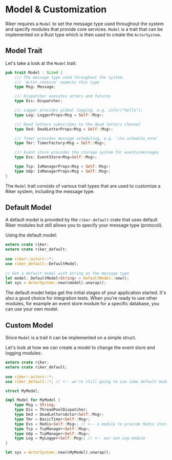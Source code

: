 # Model & Customization

Riker requires a `Model` to set the message type used throughout the system and specify modules that provide core services. `Model` is a trait that can be implemented on a Rust type which is then used to create the `ActorSystem`.

##  Model Trait
Let's take a look at the `Model` trait:

```rust
pub trait Model : Sized {
    /// The message type used throughout the system.
    /// `Actor.receive` expects this type
    type Msg: Message;

    /// Dispatcher executes actors and futures
    type Dis: Dispatcher;

    /// Logger provides global logging, e.g. info!("hello");
    type Log: LoggerProps<Msg = Self::Msg>;

    /// Dead letters subscribes to the dead letters channel
    type Ded: DeadLetterProps<Msg = Self::Msg>;

    /// Timer provides message scheduling, e.g. `ctx.schedule_once`
    type Tmr: TimerFactory<Msg = Self::Msg>;

    /// Event store provides the storage system for events/messages
    type Evs: EventStore<Msg=Self::Msg>;

    type Tcp: IoManagerProps<Msg = Self::Msg>;
    type Udp: IoManagerProps<Msg = Self::Msg>;
}
```

The `Model` trait consists of various trait types that are used to customize a Riker system, including the message type.

## Default Model

A default model is provided by the `riker-default` crate that uses default Riker modules but still allows you to specify your message type (protocol).

Using the default model:

```rust
extern crate riker;
extern crate riker_default;
 
use riker::actors::*;
use riker_default::DefaultModel;
 
// Get a default model with String as the message type
let model: DefaultModel<String> = DefaultModel::new();
let sys = ActorSystem::new(&model).unwrap();
```

The default model helps get the initial stages of your application started. It's also a good choice for integration tests. When you're ready to use other modules, for example an event store module for a specific database, you can use your own model.

## Custom Model

Since `Model` is a trait it can be implemented on a simple struct.

Let's look at how we can create a model to change the event store and logging modules:

```rust
extern crate riker;
extern crate riker_default;
 
use riker::actors::*;
use riker_default::*; // <-- we're still going to use some default modules

struct MyModel;

impl Model for MyModel {
    type Msg = String;
    type Dis = ThreadPoolDispatcher;
    type Ded = DeadLettersActor<Self::Msg>;
    type Tmr = BasicTimer<Self::Msg>;
    type Evs = Redis<Self::Msg>; // <-- a module to provide Redis storage 
    type Tcp = TcpManager<Self::Msg>;
    type Udp = TcpManager<Self::Msg>;
    type Log = MyLogger<Self::Msg>; // <-- our own Log module
}

let sys = ActorSystem::new(&MyModel).unwrap();
```

